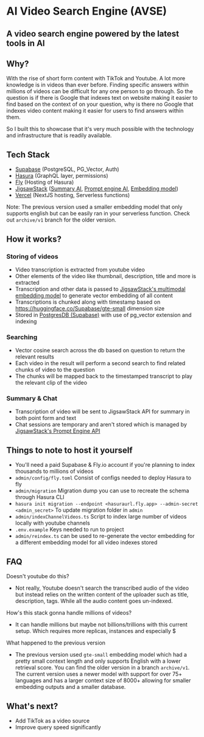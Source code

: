 # AI Video Search Engine (AVSE)

## A video search engine powered by the latest tools in AI

## Why?
With the rise of short form content with TikTok and Youtube. A lot more knowledge is in videos than ever before. Finding specific answers within millions of videos can be difficult for any one person to go through. So the question is if there is Google that indexes text on website making it easier to find based on the context of on your question, why is there no Google that indexes video content making it easier for users to find answers within them.

So I built this to showcase that it's very much possible with the technology and infrastructure that is readily available.

## Tech Stack
- [Supabase](https://supabase.com/) (PostgreSQL, PG_Vector, Auth)
- [Hasura](https://hasura.io/) (GraphQL layer, permissions)
- [Fly](https://fly.io/) (Hosting of Hasura)
- [JigsawStack](https://jigsawstack.com/) ([Summary AI](https://jigsawstack.com/ai-summary), [Prompt engine AI](https://jigsawstack.com/prompt-engine), [Embedding model](https://jigsawstack.com/embedding))
- [Vercel](https://vercel.com/home) (NextJS hosting, Serverless functions)

Note: The previous version used a smaller embedding model that only supports english but can be easily ran in your serverless function. Check out `archive/v1` branch for the older version.

## How it works?

### Storing of videos
- Video transcription is extracted from youtube video
- Other elements of the video like thumbnail, description, title and more is extracted
- Transcription and other data is passed to [JigsawStack's multimodal embedding model](https://jigsawstack.com/embedding) to generate vector embedding of all content
- Transcriptions is chunked along with timestamp based on https://huggingface.co/Supabase/gte-small dimension size
- Stored in [PostgresDB (Supabase)](https://supabase.com/docs/guides/ai) with use of pg_vector extension and indexing

### Searching
- Vector cosine search across the db based on question to return the relevant results
- Each video in the result will perform a second search to find related chunks of video to the question
- The chunks will be mapped back to the timestamped transcript to play the relevant clip of the video

### Summary & Chat
- Transcription of video will be sent to JigsawStack API for summary in both point form and text
- Chat sessions are temporary and aren't stored which is managed by [JigsawStack's Prompt Engine API](https://jigsawstack.com/prompt-engine)

## Things to note to host it yourself
- You'll need a paid Supabase & Fly.io account if you're planning to index thousands to millions of videos
- `admin/config/fly.toml` Consist of configs needed to deploy Hasura to fly
- `admin/migration` Migration dump you can use to recreate the schema through Hasura CLI
- `hasura init migration --endpoint <hasuraurl.fly.app> --admin-secret <admin_secret>` To update migration folder in `admin`
- `admin/indexChannelVideos.ts` Script to index large number of videos locally with youtube channels
- `.env.example` Keys needed to run to project
- `admin/reindex.ts` can be used to re-generate the vector embedding for a different embedding model for all video indexes stored

## FAQ
Doesn't youtube do this?
- Not really, Youtube doesn't search the transcribed audio of the video but instead relies on the written content of the uploader such as title, description, tags. While all the audio content goes un-indexed.

How's this stack gonna handle millions of videos?
- It can handle millions but maybe not billions/trillions with this current setup. Which requires more replicas, instances and especially $

What happened to the previous version
- The previous version used `gte-small` embedding model which had a pretty small context length and only supports English with a lower retrieval score. You can find the older version in a branch `archive/v1`. The current version uses a newer model with support for over 75+ languages and has a larger context size of 8000+ allowing for smaller embedding outputs and a smaller database.

## What's next?
- Add TikTok as a video source
- Improve query speed significantly
